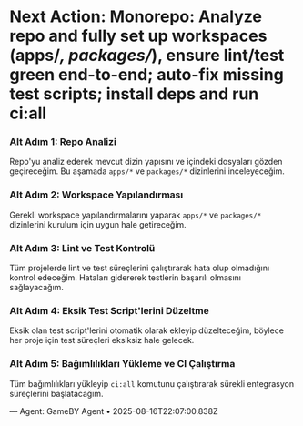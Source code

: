 # Next Action: Monorepo: Analyze repo and fully set up workspaces (apps/*, packages/*), ensure lint/test green end-to-end; auto-fix missing test scripts; install deps and run ci:all

### Alt Adım 1: Repo Analizi
Repo'yu analiz ederek mevcut dizin yapısını ve içindeki dosyaları gözden geçireceğim. Bu aşamada `apps/*` ve `packages/*` dizinlerini inceleyeceğim.

### Alt Adım 2: Workspace Yapılandırması
Gerekli workspace yapılandırmalarını yaparak `apps/*` ve `packages/*` dizinlerini kurulum için uygun hale getireceğim.

### Alt Adım 3: Lint ve Test Kontrolü
Tüm projelerde lint ve test süreçlerini çalıştırarak hata olup olmadığını kontrol edeceğim. Hataları gidererek testlerin başarılı olmasını sağlayacağım.

### Alt Adım 4: Eksik Test Script'lerini Düzeltme
Eksik olan test script'lerini otomatik olarak ekleyip düzelteceğim, böylece her proje için test süreçleri eksiksiz hale gelecek.

### Alt Adım 5: Bağımlılıkları Yükleme ve CI Çalıştırma
Tüm bağımlılıkları yükleyip `ci:all` komutunu çalıştırarak sürekli entegrasyon süreçlerini başlatacağım.

— Agent: GameBY Agent • 2025-08-16T22:07:00.838Z
